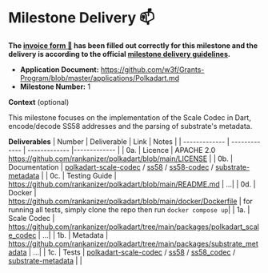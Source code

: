 # Milestone Delivery :mailbox:

**The [invoice form :pencil:](https://docs.google.com/forms/d/e/1FAIpQLSfmNYaoCgrxyhzgoKQ0ynQvnNRoTmgApz9NrMp-hd8mhIiO0A/viewform) has been filled out correctly for this milestone and the delivery is according to the official [milestone delivery guidelines](https://github.com/w3f/Grants-Program/blob/master/docs/milestone-deliverables-guidelines.md).**  

* **Application Document:** https://github.com/w3f/Grants-Program/blob/master/applications/Polkadart.md
* **Milestone Number:** 1

**Context** (optional)

This milestone focuses on the implementation of the Scale Codec in Dart, encode/decode SS58 addresses and the parsing of substrate's metadata.

**Deliverables**
| Number | Deliverable | Link | Notes |
| ------------- | ------------- | ------------- |------------- |
| 0a. | Licence  |  APACHE 2.0 https://github.com/rankanizer/polkadart/blob/main/LICENSE |
| 0b. | Documentation  |  [polkadart-scale-codec](https://github.com/rankanizer/polkadart/blob/main/packages/polkadart_scale_codec/README.md) / [ss58](https://github.com/rankanizer/polkadart/blob/main/packages/ss58/README.md) / [ss58-codec](https://github.com/rankanizer/polkadart/blob/main/packages/ss58_codec/README.md) / [substrate-metadata](https://github.com/rankanizer/polkadart/blob/main/packages/substrate_metadata/README.md) |
| 0c. | Testing Guide | https://github.com/rankanizer/polkadart/blob/main/README.md | ...|
| 0d. | Docker | https://github.com/rankanizer/polkadart/blob/main/docker/Dockerfile | for running all tests, simply clone the repo then run `docker compose up`| 
| 1a. | Scale Codec | https://github.com/rankanizer/polkadart/tree/main/packages/polkadart_scale_codec | ...| 
| 1b. | Metadata | https://github.com/rankanizer/polkadart/tree/main/packages/substrate_metadata | ...| 
| 1c. | Tests | [polkadart-scale-codec](https://github.com/rankanizer/polkadart/tree/main/packages/polkadart_scale_codec/test) / [ss58](https://github.com/rankanizer/polkadart/tree/main/packages/ss58/test) / [ss58_codec](https://github.com/rankanizer/polkadart/tree/main/packages/ss58_codec/test) / [substrate-metadata](https://github.com/rankanizer/polkadart/tree/main/packages/substrate_metadata/test/metadata) |  | 
